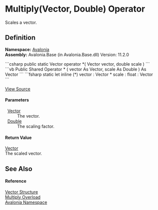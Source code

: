 # Multiply(Vector, Double) Operator


Scales a vector.



## Definition
**Namespace:** <a href="N_Avalonia">Avalonia</a>  
**Assembly:** Avalonia.Base (in Avalonia.Base.dll) Version: 11.2.0

<Tabs groupId="api-code-preview">
<TabItem value="csharp" label="C#">
```csharp
public static Vector operator *(
	Vector vector,
	double scale
)
```
</TabItem>
<TabItem value="vb" label="VB">
```vb
Public Shared Operator * ( 
	vector As Vector,
	scale As Double
) As Vector
```
</TabItem>
<TabItem value="fsharp" label="F#">
```fsharp
static let inline (*)
        vector : Vector * 
        scale : float  : Vector
```
</TabItem>
</Tabs>



<a href="https://github.com/AvaloniaUI/Avalonia/tree/master/src/Avalonia.Base/Vector.cs#L77" title="View the source code">View Source</a>



#### Parameters
<dl><dt>  <a href="T_Avalonia_Vector">Vector</a></dt><dd>The vector.</dd><dt>  <a href="https://learn.microsoft.com/dotnet/api/system.double" target="_blank" rel="noopener noreferrer">Double</a></dt><dd>The scaling factor.</dd></dl>

#### Return Value
<a href="T_Avalonia_Vector">Vector</a>  
The scaled vector.

## See Also


#### Reference
<a href="T_Avalonia_Vector">Vector Structure</a>  
<a href="Overload_Avalonia_Vector_op_Multiply">Multiply Overload</a>  
<a href="N_Avalonia">Avalonia Namespace</a>  
